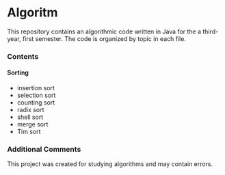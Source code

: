 # Algoritm
This repository contains an algorithmic code written in Java for the a third-year, first semester. The code is organized by topic in each file.


### Contents

#### Sorting
- insertion sort
- selection sort
- counting sort
- radix sort
- shell sort
- merge sort
- Tim sort


### Additional Comments
This project was created for studying algorithms and may contain errors.


